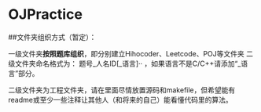 # OJPractice

##文件夹组织方式（暂定）：

一级文件夹**按照题库组织**，即分别建立Hihocoder、Leetcode、POJ等文件夹
二级文件夹命名格式为：  题号\_人名ID[\_语言]·· ，如果语言不是C/C++请添加“\_语言”部分。

二级文件夹为工程文件夹，请在里面尽情放置源码和makefile，但希望能有readme或至少一些注释让其他人（和将来的自己）能看懂代码里的算法。
